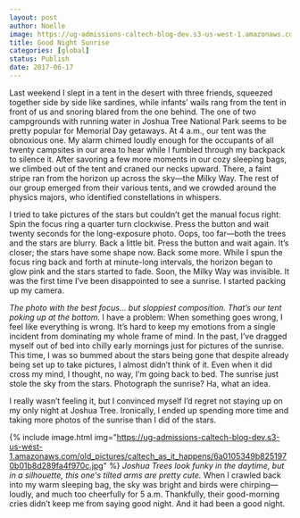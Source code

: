 ```yaml
---
layout: post
author: Noelle
image: https://ug-admissions-caltech-blog-dev.s3-us-west-1.amazonaws.com/old_pictures/caltech_as_it_happens/6a0105349b8251970b01b8d289fa21970c.jpg
title: Good Night Sunrise
categories: [global]
status: Publish
date: 2017-06-17
---
```


Last weekend I slept in a tent in the desert with three friends, squeezed together side by side like sardines, while infants’ wails rang from the tent in front of us and snoring blared from the one behind. The one of two campgrounds with running water in Joshua Tree National Park seems to be pretty popular for Memorial Day getaways. At 4 a.m., our tent was the obnoxious one. My alarm chimed loudly enough for the occupants of all twenty campsites in our area to hear while I fumbled through my backpack to silence it. After savoring a few more moments in our cozy sleeping bags, we climbed out of the tent and craned our necks upward. There, a faint stripe ran from the horizon up across the sky—the Milky Way. The rest of our group emerged from their various tents, and we crowded around the physics majors, who identified constellations in whispers.

I tried to take pictures of the stars but couldn’t get the manual focus right: Spin the focus ring a quarter turn clockwise. Press the button and wait twenty seconds for the long-exposure photo. Oops, too far—both the trees and the stars are blurry. Back a little bit. Press the button and wait again. It’s closer; the stars have some shape now. Back some more. While I spun the focus ring back and forth at minute-long intervals, the horizon began to glow pink and the stars started to fade. Soon, the Milky Way was invisible. It was the first time I’ve been disappointed to see a sunrise. I started packing up my camera.

*The photo with the best focus... but sloppiest composition. That’s our tent poking up at the bottom.*
I have a problem: When something goes wrong, I feel like everything is wrong. It’s hard to keep my emotions from a single incident from dominating my whole frame of mind. In the past, I’ve dragged myself out of bed into chilly early mornings just for pictures of the sunrise. This time, I was so bummed about the stars being gone that despite already being set up to take pictures, I almost didn’t think of it. Even when it did cross my mind, I thought, no way, I’m going back to bed. The sunrise just stole the sky from the stars. Photograph the sunrise? Ha, what an idea.

I really wasn’t feeling it, but I convinced myself I’d regret not staying up on my only night at Joshua Tree. Ironically, I ended up spending more time and taking more photos of the sunrise than I did of the stars.


{% include image.html img="https://ug-admissions-caltech-blog-dev.s3-us-west-1.amazonaws.com/old_pictures/caltech_as_it_happens/6a0105349b8251970b01b8d289fa4f970c.jpg" %}
*Joshua Trees look funky in the daytime, but in a silhouette, this one's tilted arms are pretty cute.*
When I crawled back into my warm sleeping bag, the sky was bright and birds were chirping—loudly, and much too cheerfully for 5 a.m. Thankfully, their good-morning cries didn’t keep me from saying good night. And it had been a good night.

